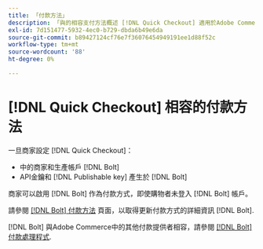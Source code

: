 ```yaml
---
title: 「付款方法」
description: 「與的相容支付方法概述 [!DNL Quick Checkout] 適用於Adobe Commerce擴充功能。」
exl-id: 7d151477-5932-4ec0-b729-dbda6b49e6da
source-git-commit: b89427124cf76e7f36076454949191ee1d88f52c
workflow-type: tm+mt
source-wordcount: '88'
ht-degree: 0%

---
```


# [!DNL Quick Checkout] 相容的付款方法

一旦商家設定 [!DNL Quick Checkout]：

- 中的商家和生產帳戶 [!DNL Bolt]
- API金鑰和 [!DNL Publishable key] 產生於 [!DNL Bolt]

商家可以啟用 [!DNL Bolt] 作為付款方式，即使購物者未登入 [!DNL Bolt] 帳戶。

請參閱 [[!DNL Bolt] 付款方法](https://help.bolt.com/shoppers/guides/checkout/update-payment-method) 頁面，以取得更新付款方式的詳細資訊 [!DNL Bolt].

[!DNL Bolt] 與Adobe Commerce中的其他付款提供者相容，請參閱 [[!DNL Bolt] 付款處理程式](https://help.bolt.com/merchants/guides/merchant-setup/checkout/processor-guides/).
